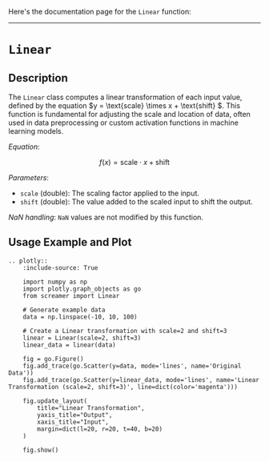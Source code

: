 Here's the documentation page for the `Linear` function:

---

# `Linear`

## Description

The `Linear` class computes a linear transformation of each input value, defined by the equation  $y = \text{scale} \times x + \text{shift} $. This function is fundamental for adjusting the scale and location of data, often used in data preprocessing or custom activation functions in machine learning models.

*Equation*:

$$
f(x) = \text{scale} \cdot x + \text{shift}
$$

*Parameters*:

- `scale` (double): The scaling factor applied to the input.
- `shift` (double): The value added to the scaled input to shift the output.

*NaN handling*: `NaN` values are not modified by this function.

## Usage Example and Plot

```{eval-rst}
.. plotly::
    :include-source: True

    import numpy as np
    import plotly.graph_objects as go
    from screamer import Linear

    # Generate example data
    data = np.linspace(-10, 10, 100)

    # Create a Linear transformation with scale=2 and shift=3
    linear = Linear(scale=2, shift=3)
    linear_data = linear(data)

    fig = go.Figure()
    fig.add_trace(go.Scatter(y=data, mode='lines', name='Original Data'))
    fig.add_trace(go.Scatter(y=linear_data, mode='lines', name='Linear Transformation (scale=2, shift=3)', line=dict(color='magenta')))

    fig.update_layout(
        title="Linear Transformation",
        yaxis_title="Output",
        xaxis_title="Input",
        margin=dict(l=20, r=20, t=40, b=20)
    )

    fig.show()
```
